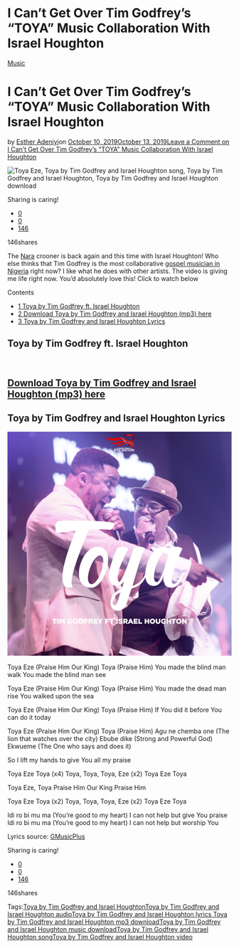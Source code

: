 # I Can’t Get Over Tim Godfrey’s “TOYA” Music Collaboration With Israel Houghton

[Music](https://estheradeniyi.com/category/music/)
# I Can&#x2019;t Get Over Tim Godfrey&#x2019;s &#x201C;TOYA&#x201D; Music Collaboration With Israel Houghton

by [Esther Adeniyi](https://estheradeniyi.com/author/esther-adeniyi/)on [October 10, 2019October 13, 2019](https://estheradeniyi.com/toya-tim-godfrey-israel-houghton/)[Leave a Comment on I Can&#x2019;t Get Over Tim Godfrey&#x2019;s &#x201C;TOYA&#x201D; Music Collaboration With Israel Houghton](https://estheradeniyi.com/toya-tim-godfrey-israel-houghton/#respond)

![Toya Eze, Toya by Tim Godfrey and Israel Houghton song, Toya by Tim Godfrey and Israel Houghton, Toya by Tim Godfrey and Israel Houghton download](https://estheradeniyi.com/wp-content/uploads/2019/10/Tim-Godfrey-Toya-925x540.jpg)

Sharing is caring!

- [0](https://www.facebook.com/sharer/sharer.php?u=https%3A%2F%2Festheradeniyi.com%2Ftoya-tim-godfrey-israel-houghton%2F&amp;t=I%20Can%27t%20Get%20Over%20Tim%20Godfrey%27s%20%22TOYA%22%20Music%20Collaboration%20With%20Israel%20Houghton)
- [0](https://twitter.com/intent/tweet?text=I%20Can%27t%20Get%20Over%20Tim%20Godfrey%27s%20%22TOYA%22%20Music%20Collaboration%20With%20Israel%20Houghton&amp;url=https%3A%2F%2Festheradeniyi.com%2Ftoya-tim-godfrey-israel-houghton%2F)
- [146](#)

146shares

The [Nara](https://estheradeniyi.com/nara-tim-godfrey-travis-greene/) crooner is back again and this time with Israel Houghton! Who else thinks that Tim Godfrey is the most collaborative [gospel musician in Nigeria](https://estheradeniyi.com/richest-gospel-artists-in-nigeria/) right now? I like what he does with other artists. The video is giving me life right now. You&#x2019;d absolutely love this! Click to watch below

Contents

- [1 Toya by Tim Godfrey ft. Israel Houghton](#Toya_by_Tim_Godfrey_ft_Israel_Houghton)
- [2 Download Toya by Tim Godfrey and Israel Houghton (mp3) here](#Download_Toya_by_Tim_Godfrey_and_Israel_Houghton_mp3_here)
- [3 Toya by Tim Godfrey and Israel Houghton Lyrics](#Toya_by_Tim_Godfrey_and_Israel_Houghton_Lyrics)

## Toya by Tim Godfrey ft. Israel Houghton

&#xA0;

## [Download Toya by Tim Godfrey and Israel Houghton (mp3) here](https://www.gmusicplus.com/toya-tim-godfrey-ft-israel-houghton/)

## Toya by Tim Godfrey and Israel Houghton Lyrics

![Toya Eze, Toya by Tim Godfrey and Israel Houghton song, Toya by Tim Godfrey and Israel Houghton, Toya by Tim Godfrey and Israel Houghton download](images\Toya.jpg)

Toya Eze (Praise Him Our King)
 Toya (Praise Him)
 You made the blind man walk
 You made the blind man see

Toya Eze (Praise Him Our King)
 Toya (Praise Him)
 You made the dead man rise
 You walked upon the sea

Toya Eze (Praise Him Our King)
 Toya (Praise Him)
 If You did it before
 You can do it today

Toya Eze (Praise Him Our King)
 Toya (Praise Him)
 Agu ne chemba one (The lion that watches over the city)
 Ebube dike (Strong and Powerful God)
 Ekwueme (The One who says and does it)

So I lift my hands to give You all my praise

Toya Eze Toya (x4)
 Toya, Toya, Toya, Eze (x2)
 Toya Eze Toya

Toya Eze, Toya
 Praise Him Our King
 Praise Him

Toya Eze Toya (x2)
 Toya, Toya, Toya, Eze (x2)
 Toya Eze Toya

Idi ro bi mu ma (You&#x2019;re good to my heart)
 I can not help but give You praise
 Idi ro bi mu ma (You&#x2019;re good to my heart)
 I can not help but worship You

Lyrics source: [GMusicPlus](https://www.gmusicplus.com/toya-tim-godfrey-ft-israel-houghton/)

Sharing is caring!

- [0](https://www.facebook.com/sharer/sharer.php?u=https%3A%2F%2Festheradeniyi.com%2Ftoya-tim-godfrey-israel-houghton%2F&amp;t=I%20Can%27t%20Get%20Over%20Tim%20Godfrey%27s%20%22TOYA%22%20Music%20Collaboration%20With%20Israel%20Houghton)
- [0](https://twitter.com/intent/tweet?text=I%20Can%27t%20Get%20Over%20Tim%20Godfrey%27s%20%22TOYA%22%20Music%20Collaboration%20With%20Israel%20Houghton&amp;url=https%3A%2F%2Festheradeniyi.com%2Ftoya-tim-godfrey-israel-houghton%2F)
- [146](#)

146shares

Tags:[Toya by Tim Godfrey and Israel Houghton](https://estheradeniyi.com/tag/toya-by-tim-godfrey-and-israel-houghton/)[Toya by Tim Godfrey and Israel Houghton audio](https://estheradeniyi.com/tag/toya-by-tim-godfrey-and-israel-houghton-audio/)[Toya by Tim Godfrey and Israel Houghton lyrics Toya by Tim Godfrey and Israel Houghton mp3 download](https://estheradeniyi.com/tag/toya-by-tim-godfrey-and-israel-houghton-lyrics-toya-by-tim-godfrey-and-israel-houghton-mp3-download/)[Toya by Tim Godfrey and Israel Houghton music download](https://estheradeniyi.com/tag/toya-by-tim-godfrey-and-israel-houghton-music-download/)[Toya by Tim Godfrey and Israel Houghton song](https://estheradeniyi.com/tag/toya-by-tim-godfrey-and-israel-houghton-song/)[Toya by Tim Godfrey and Israel Houghton video](https://estheradeniyi.com/tag/toya-by-tim-godfrey-and-israel-houghton-video/)